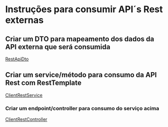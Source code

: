 # Instruções para consumir API´s Rest externas

## Criar um DTO para mapeamento dos dados da API externa que será consumida

[RestApiDto](RestAPIDto.java)


## Criar um service/método para consumo da API Rest com RestTemplate

[ClientRestService](ClientRestService.java)


### Criar um endpoint/controller para consumo do serviço acima

[ClientRestController](ClientRestController.java)
